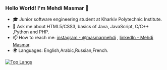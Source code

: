 ### Hello World! I'm Mehdi Masmar 👋

- 🎓 Junior software engineering student at Kharkiv Polytechnic Institute.
- 💬 Ask me about HTML5/CSS3, basics of Java, JavaScript, C/C++ ,Python and PHP.
- 📫 How to reach me: [instagram - @masmarmehdi](https://instagram.com/masmarmehdi) , [linkedIn - Mehdi Masmar](https://www.linkedin.com/in/mehdi-masmar-73304a1b9/).
- 🌍 Languages: English,Arabic,Russian,French.

[![Top Langs](https://github-readme-stats.vercel.app/api/top-langs/?username=masmarmehdi&langs_count=8&layout=compact)](https://github.com/masmarmehdi)


